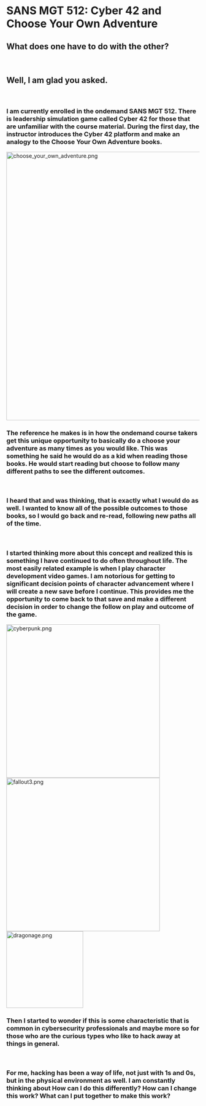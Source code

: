 # SANS MGT 512: Cyber 42 and Choose Your Own Adventure  

## What does one have to do with the other?  

<br />

## Well, I am glad you asked.  

<br />

### I am currently enrolled in the ondemand SANS MGT 512. There is leadership simulation game called Cyber 42 for those that are unfamiliar with the course material. During the first day, the instructor introduces the Cyber 42 platform and make an analogy to the Choose Your Own Adventure books.  

<img src=https://Xf4kt0r.github.io/assets/img/choose_your_own_adventure.jpeg width=700px alt="choose_your_own_adventure.png" title="CYOA Books">

<br />

### The reference he makes is in how the ondemand course takers get this unique opportunity to basically do a choose your adventure as many times as you would like. This was something he said he would do as a kid when reading those books. He would start reading but choose to follow many different paths to see the different outcomes.  

<br />

### I heard that and was thinking, that is exactly what I would do as well. I wanted to know all of the possible outcomes to those books, so I would go back and re-read, following new paths all of the time. 

<br />

### I started thinking more about this concept and realized this is something I have continued to do often throughout life. The most easily related example is when I play character development video games. I am notorious for getting to significant decision points of character advancement where I will create a new save before I continue. This provides me the opportunity to come back to that save and make a different decision in order to change the follow on play and outcome of the game.  

<img src=https://Xf4kt0r.github.io/assets/img/cyberpunk.jpg width=400px alt="cyberpunk.png" title="Cyberpunk 2077"> 
<img src=https://Xf4kt0r.github.io/assets/img/fallout3.jpg width=400px alt="fallout3.png" title="Fallout 3"> 
<img src=https://Xf4kt0r.github.io/assets/img/dragonage.jpg width=200px alt="dragonage.png" title="Dragon Age">

<br />

### Then I started to wonder if this is some characteristic that is common in cybersecurity professionals and maybe more so for those who are the curious types who like to hack away at things in general.  

<br />

### For me, hacking has been a way of life, not just with 1s and 0s, but in the physical environment as well. I am constantly thinking about How can I do this differently? How can I change this work? What can I put together to make this work?  

<br />

